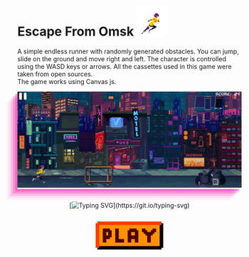 # Escape From Omsk ![Alt Text](./readmeStuff/1.gif)

A simple endless runner with randomly generated obstacles. You can jump, slide on the ground and move right and left. The character is controlled using the WASD keys or arrows. All the cassettes used in this game were taken from open sources.<br>
The game works using Canvas js.
<p align="center" style='box-shadow: rgba(240, 46, 170, 0.4) -5px 5px, rgba(240, 46, 170, 0.3) -10px 10px, rgba(240, 46, 170, 0.2) -15px 15px, rgba(240, 46, 170, 0.1) -20px 20px, rgba(240, 46, 170, 0.05) -25px 25px;'>
<img src='./readmeStuff/1.png'></p>
<div style='display: flex; justify-content: center'>

 [![Typing SVG](https://readme-typing-svg.herokuapp.com?font=Fira+Code&pause=1000&width=435&lines=Do+not+try+to+leave+Omsk.)](https://git.io/typing-svg)
</div>
<p align="center">
<a href='https://moxa-rumin.github.io/escape-from-omsk/'><img style ='width: 30%; 'src='./readmeStuff/play.png'><a></center>
</p>


